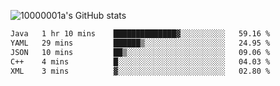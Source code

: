 ![10000001a's GitHub stats](https://github-readme-stats.vercel.app/api?username=10000001a&show_icons=true&theme=onedark&count_private=true)

<!-- [![Top Langs](https://github-readme-stats.vercel.app/api/top-langs/?username=10000001a&layout=compact&theme=onedark&langs_count=5)](https://github.com/anuraghazra/github-readme-stats) -->
<!--
**10000001a/10000001a** is a ✨ _special_ ✨ repository because its `README.md` (this file) appears on your GitHub profile.

Here are some ideas to get you started:

- 🔭 I’m currently working on ...
- 🌱 I’m currently learning ...
- 👯 I’m looking to collaborate on ...
- 🤔 I’m looking for help with ...
- 💬 Ask me about ...
- 📫 How to reach me: ...
- 😄 Pronouns: ...
- ⚡ Fun fact: ...
-->

<!--START_SECTION:waka-->

```txt
Java   1 hr 10 mins    ██████████████▓░░░░░░░░░░   59.16 %
YAML   29 mins         ██████▒░░░░░░░░░░░░░░░░░░   24.95 %
JSON   10 mins         ██▒░░░░░░░░░░░░░░░░░░░░░░   09.06 %
C++    4 mins          █░░░░░░░░░░░░░░░░░░░░░░░░   04.03 %
XML    3 mins          ▓░░░░░░░░░░░░░░░░░░░░░░░░   02.80 %
```

<!--END_SECTION:waka-->
